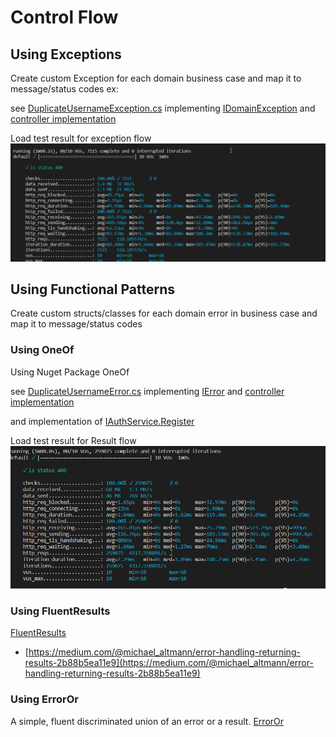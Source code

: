 # Control Flow

## Using Exceptions

Create custom Exception for each domain business case and map it to message/status codes
ex:

see [DuplicateUsernameException.cs](/Identity.Api/Domain/Common/Exceptions/DuplicateUsernameException.cs) implementing [IDomainException](/Identity.Api/Domain/Common/Exceptions/IDomainException.cs) and [controller implementation](/Identity.Api/Controllers/ErrorsController.cs)

Load test result for exception flow
![load test result](exception-load-test.png)

## Using Functional Patterns

Create custom structs/classes for each domain error in business case and map it to message/status codes

### Using OneOf

Using Nuget Package OneOf

see [DuplicateUsernameError.cs](/Identity.Api/Domain/Common/Errors/DuplicateUsernameError.cs) implementing [IError](/Identity.Api/Domain/Common/Errors/IError.cs) and [controller implementation](/Identity.Api/Controllers/AuthController.cs)

and implementation of [IAuthService.Register](/Identity.Api/Domain/Services/AuthService.cs)

Load test result for Result flow
![load test result](oneof-load-test.png)

### Using FluentResults

[FluentResults](https://github.com/altmann/FluentResults)

- [https://medium.com/@michael_altmann/error-handling-returning-results-2b88b5ea11e9](https://medium.com/@michael_altmann/error-handling-returning-results-2b88b5ea11e9)

### Using ErrorOr

A simple, fluent discriminated union of an error or a result.
[ErrorOr](https://github.com/amantinband/error-or)